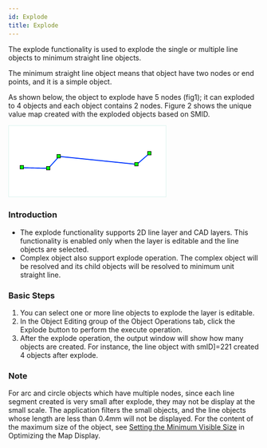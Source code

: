 ```yaml
---
id: Explode
title: Explode
---
```

The explode functionality is used to explode the single or multiple line objects to minimum straight line objects.

The minimum straight line object means that object have two nodes or end points, and it is a simple object.

As shown below, the object to explode have 5 nodes (fig1); it can exploded to 4 objects and each object contains 2 nodes. Figure 2 shows the unique value map created with the exploded objects based on SMID.

![](img/Explode1.png)

### Introduction

* The explode functionality supports 2D line layer and CAD layers. This functionality is enabled only when the layer is editable and the line objects are selected.
* Complex object also support explode operation. The complex object will be resolved and its child objects will be resolved to minimum unit straight line.

### Basic Steps

1. You can select one or more line objects to explode the layer is editable. 
2. In the Object Editing group of the Object Operations tab, click the Explode button to perform the execute operation.
3. After the explode operation, the output window will show how many objects are created. For instance, the line object with smID]=221 created 4 objects after explode.

### Note

For arc and circle objects which have multiple nodes, since each line segment created is very small after explode, they may not be display at the small scale. The application filters the small objects, and the line objects whose length are less than 0.4mm will not be displayed. For the content of the maximum size of the object, see [Setting the Minimum Visible Size](../../../Optimization/MapOptimization/MapOptimization) in Optimizing the Map Display.

